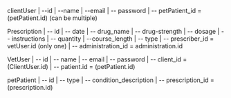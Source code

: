 clientUser
|
--id 
|
--name 
|
--email
|
-- password
|
-- petPatient_id = (petPatient.id) (can be multiple)



Prescription
|
-- id
|
-- date
|
-- drug_name
|
-- drug-strength
|
-- dosage
|
-- instructions
|
-- quantity
|
--course_length
|
-- type
|
-- prescriber_id = vetUser.id (only one)
|
-- administration_id = administration.id



VetUser
|
-- id
|
-- name
| 
-- email
|
-- password
|
-- client_id = (ClientUser.id)
|
-- patient.id = (petPatient.id)



petPatient
|
-- id
|
-- type
|
-- condition_description
|
-- prescription_id = (prescription.id)

